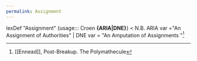 ```yaml
---
permalink: Assignment
---
```

lexDef "Assignment" {usage::: Croen **{ARIA|DNE}**} < N.B. ARIA var ="An Assignment of Authorities" | DNE var = "An Amputation of Assignments "[^AssignmentCroen]

[^AssignmentCroen]: [[Ennead]], Post-Breakup. The Polymathecule
